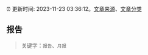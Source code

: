 :alarm_clock: 更新时间: 2023-11-23 03:36:12。[文章来源](/README.md)、[文章分类](/TAGS.md)

## 报告


> 关键字：`报告`、`月报`



